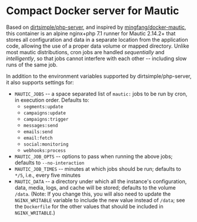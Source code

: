 # Compact Docker server for Mautic

Based on [dirtsimple/php-server](https://github.com/dirtsimple/php-server), and inspired by [mingfang/docker-mautic](https://github.com/mingfang/docker-mautic), this container is an alpine nginx+php 7.1 runner for Mautic 2.14.2+ that stores all configuration and data in a separate location from the application code, allowing the use of a proper data volume or mapped directory.  Unlike most mautic distributions, cron jobs are handled *sequentially* and *intelligently*, so that jobs cannot interfere with each other -- including slow runs of the same job.

In addition to the environment variables supported by dirtsimple/php-server, it also supports settings for:

* `MAUTIC_JOBS` -- a space separated list of `mautic:` jobs to be run by cron, in execution order. Defaults to:
  * `segments:update`
  * `campaigns:update`
  * `campaigns:trigger`
  * `messages:send`
  * `emails:send`
  * `email:fetch`
  * `social:monitoring`
  * `webhooks:process`
* `MAUTIC_JOB_OPTS` -- options to pass when running the above jobs; defaults to `--no-interaction`
* `MAUTIC_JOB_TIMES` -- minutes at which jobs should be run; defaults to `*/5`, i.e., every five minutes
* `MAUTIC_DATA` -- a directory under which all the instance's configuration, data, media, logs, and cache will be stored; defaults to the volume `/data`.  (Note: If you change this, you will also need to update the `NGINX_WRITABLE` variable to include the new value instead of `/data`; see the `Dockerfile` for the other values that should be included in `NGINX_WRITABLE`.)
